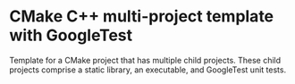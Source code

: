 # CMake C++ multi-project template with GoogleTest 

Template for a CMake project that has multiple child projects. These child 
projects comprise a static library, an executable, and GoogleTest unit tests.
